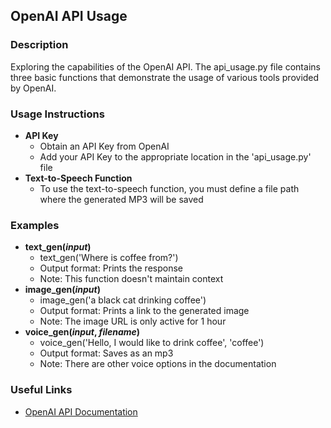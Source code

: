 ## OpenAI API Usage

### Description
Exploring the capabilities of the OpenAI API. The api_usage.py file contains three basic functions that demonstrate the usage of various tools provided by OpenAI.

### Usage Instructions
- **API Key**
  - Obtain an API Key from OpenAI
  - Add your API Key to the appropriate location in the 'api_usage.py' file   
- **Text-to-Speech Function**
  - To use the text-to-speech function, you must define a file path where the generated MP3 will be saved

### Examples 
- **text_gen(*input*)**
  - text_gen('Where is coffee from?')
  - Output format: Prints the response
  - Note: This function doesn't maintain context 
- **image_gen(*input*)**
  - image_gen('a black cat drinking coffee')
  - Output format: Prints a link to the generated image
  - Note: The image URL is only active for 1 hour
- **voice_gen(*input*, *filename*)**
  - voice_gen('Hello, I would like to drink coffee', 'coffee')
  - Output format: Saves as an mp3
  - Note: There are other voice options in the documentation

### Useful Links
- [OpenAI API Documentation](https://platform.openai.com/docs/overview)
